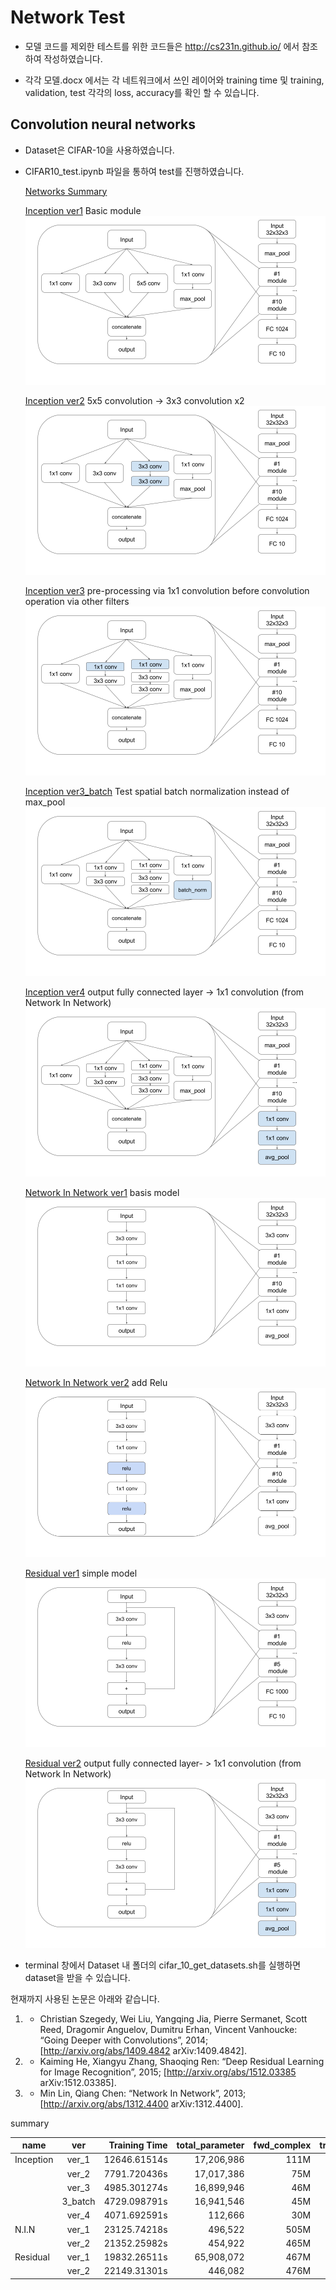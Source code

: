 # Network Test

* 모델 코드를 제외한 테스트를 위한 코드들은 http://cs231n.github.io/ 에서 참조하여 작성하였습니다.

* 각각 모델.docx 에서는 각 네트워크에서 쓰인 레이어와 training time 및 training, validation, test 각각의 loss, accuracy를 확인 할 수 있습니다.


## Convolution neural networks

* Dataset은 CIFAR-10을 사용하였습니다.

* CIFAR10_test.ipynb 파일을 통하여 test를 진행하였습니다. 
 
  [Networks Summary](https://cdn.rawgit.com/pokem1402/cs231n/63017e59/Network%20Test/html/Test%20Network%20Idea%20Performance.html) 
  
  [Inception ver1](https://cdn.rawgit.com/pokem1402/cs231n/63017e59/Network%20Test/html/Inception%20model%20v1.html) Basic module
  ![Alt text](image/inception_v1.png)
    
  [Inception ver2](https://cdn.rawgit.com/pokem1402/cs231n/63017e59/Network%20Test/html/Inception%20model%20v2.html) 5x5 convolution -> 3x3 convolution x2
  ![Alt text](image/inception_2.png)
    
  [Inception ver3](https://cdn.rawgit.com/pokem1402/cs231n/63017e59/Network%20Test/html/Inception%20model%20v3.html) pre-processing via 1x1 convolution before convolution operation via other filters
  ![Alt text](image/inception_3.png)
    
  [Inception ver3_batch](https://cdn.rawgit.com/pokem1402/cs231n/63017e59/Network%20Test/html/Inception%20model%20v3_batch.html)
  Test spatial batch normalization instead of max_pool
  ![Alt text](image/inception_3_batch.png)
    
  [Inception ver4](https://cdn.rawgit.com/pokem1402/cs231n/63017e59/Network%20Test/html/Inception%20model%20v4.html)
  output fully connected layer -> 1x1 convolution (from Network In Network)
  ![Alt text](image/inception_4.png)
    
  [Network In Network ver1](https://cdn.rawgit.com/pokem1402/cs231n/63017e59/Network%20Test/html/NIN%20v1.html) basis model
  ![Alt text](image/nin_1.png)
    
  [Network In Network ver2](https://cdn.rawgit.com/pokem1402/cs231n/63017e59/Network%20Test/html/NIN%20v2.html) add Relu
  ![Alt text](image/nin_2.png)
  
  [Residual ver1](https://cdn.rawgit.com/pokem1402/cs231n/63017e59/Network%20Test/html/residual%20v1.html) simple model
  ![Alt text](image/reg_1.png)
  
  [Residual ver2](https://cdn.rawgit.com/pokem1402/cs231n/63017e59/Network%20Test/html/residual%20v2.html) output fully connected layer- > 1x1 convolution (from Network In Network)
  ![Alt text](image/reg_2.png)
  
* terminal 창에서 Dataset 내 폴더의 cifar_10_get_datasets.sh를 실행하면 dataset을 받을 수 있습니다.


현재까지 사용된 논문은 아래와 같습니다.

 1. * Christian Szegedy, Wei Liu, Yangqing Jia, Pierre Sermanet, Scott Reed, Dragomir Anguelov, Dumitru Erhan, Vincent Vanhoucke: “Going Deeper with Convolutions”, 2014; [http://arxiv.org/abs/1409.4842 arXiv:1409.4842].
 2. * Kaiming He, Xiangyu Zhang, Shaoqing Ren: “Deep Residual Learning for Image Recognition”, 2015; [http://arxiv.org/abs/1512.03385 arXiv:1512.03385].
 3. * Min Lin, Qiang Chen: “Network In Network”, 2013; [http://arxiv.org/abs/1312.4400 arXiv:1312.4400].

 summary
 
| name | ver| Training Time | total_parameter | fwd_complex | train_acc | vald_acc | test_acc|
|---|:---:|---:|---:|---:|---:|---:|---:|
| Inception | ver_1 |   12646.61514s|  17,206,986|      111M |  0.596 |    0.586 |  0.565 |
|           | ver_2 |   7791.720436s|  17,017,386|       75M |  0.628 |    0.579 |  0.587 |
|           | ver_3 |   4985.301274s|  16,899,946|       46M |  0.635 |    0.595 |  0.589 |
|           |3_batch|   4729.098791s|  16,941,546|       45M |  0.686 |    0.634 |  0.604 |
|           | ver_4 |   4071.692591s|     112,666|       30M |  0.684 |    0.643 |  0.641 |
|   N.I.N   | ver_1 |   23125.74218s|     496,522|      505M |  0.330 |    0.304 |  0.310 |
|           | ver_2 |   21352.25982s|     454,922|      465M |  0.585 |    0.553 |  0.574 |
| Residual  | ver_1 |   19832.26511s|  65,908,072|      467M |  0.661 |    0.593 |  0.599 |
|           | ver_2 |   22149.31301s|     446,082|      476M |  0.75  |    0.674 |  0.686 |
